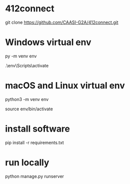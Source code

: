 # 412connect
git clone https://github.com/CAASI-G2A/412connect.git

# Windows virtual env
py -m venv env

.\env\Scripts\activate

# macOS and Linux virtual env
python3 -m venv env

source env/bin/activate

# install software
pip install -r requirements.txt

# run locally
python manage.py runserver
